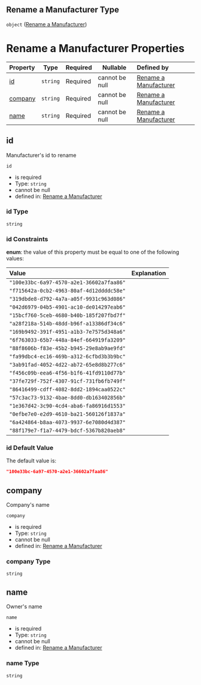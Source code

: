 ## Rename a Manufacturer Type

`object` ([Rename a Manufacturer](rename-manufacturer.md))

# Rename a Manufacturer Properties

| Property            | Type     | Required | Nullable       | Defined by                                                                                                        |
| :------------------ | -------- | -------- | -------------- | :---------------------------------------------------------------------------------------------------------------- |
| [id](#id)           | `string` | Required | cannot be null | [Rename a Manufacturer](rename-manufacturer-properties-id.md "rename-manufacturer.json#/properties/id")           |
| [company](#company) | `string` | Required | cannot be null | [Rename a Manufacturer](rename-manufacturer-properties-company.md "rename-manufacturer.json#/properties/company") |
| [name](#name)       | `string` | Required | cannot be null | [Rename a Manufacturer](rename-manufacturer-properties-name.md "rename-manufacturer.json#/properties/name")       |

## id

Manufacturer's id to rename


`id`

-   is required
-   Type: `string`
-   cannot be null
-   defined in: [Rename a Manufacturer](rename-manufacturer-properties-id.md "rename-manufacturer.json#/properties/id")

### id Type

`string`

### id Constraints

**enum**: the value of this property must be equal to one of the following values:

| Value                                    | Explanation |
| :--------------------------------------- | ----------- |
| `"100e33bc-6a97-4570-a2e1-36602a7faa86"` |             |
| `"f715642a-0cb2-4963-80af-4d12ddddc58e"` |             |
| `"319dbde8-d792-4a7a-a05f-9931c963d086"` |             |
| `"042d6979-04b5-4901-ac10-de014297eab6"` |             |
| `"15bcf760-5ceb-4680-b40b-185f207fbd7f"` |             |
| `"a28f218a-514b-48dd-b96f-a13386df34c6"` |             |
| `"169b9492-391f-4951-a1b3-7e7575d348a6"` |             |
| `"6f763033-65b7-448a-84ef-664919fa3209"` |             |
| `"88f8606b-f83e-45b2-b945-29e8ab9ae9fd"` |             |
| `"fa99dbc4-ec16-469b-a312-6cfbd3b3b9bc"` |             |
| `"3ab91fad-4052-4d22-ab72-65e8d8b277c6"` |             |
| `"f456c09b-eea6-4f56-b1f6-41fd9110d77b"` |             |
| `"37fe729f-752f-4307-91cf-731fb6fb749f"` |             |
| `"86416499-cdff-4082-8dd2-1894caa0522c"` |             |
| `"57c3ac73-9132-4bae-8dd0-db163402856b"` |             |
| `"1e367d42-3c90-4cd4-aba6-fa86916d1553"` |             |
| `"0efbe7e0-e2d9-4610-ba21-560126f1837a"` |             |
| `"6a424864-b8aa-4073-9937-6e7080d4d387"` |             |
| `"88f179e7-f1a7-4479-bdcf-5367b820aeb8"` |             |

### id Default Value

The default value is:

```json
"100e33bc-6a97-4570-a2e1-36602a7faa86"
```

## company

Company's name


`company`

-   is required
-   Type: `string`
-   cannot be null
-   defined in: [Rename a Manufacturer](rename-manufacturer-properties-company.md "rename-manufacturer.json#/properties/company")

### company Type

`string`

## name

Owner's name


`name`

-   is required
-   Type: `string`
-   cannot be null
-   defined in: [Rename a Manufacturer](rename-manufacturer-properties-name.md "rename-manufacturer.json#/properties/name")

### name Type

`string`
